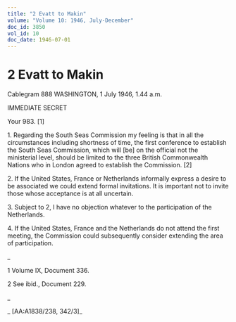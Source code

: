 ```yaml
---
title: "2 Evatt to Makin"
volume: "Volume 10: 1946, July-December"
doc_id: 3850
vol_id: 10
doc_date: 1946-07-01
---
```


# 2 Evatt to Makin

Cablegram 888 WASHINGTON, 1 July 1946, 1.44 a.m.

IMMEDIATE SECRET

Your 983. [1]

1\. Regarding the South Seas Commission my feeling is that in all the circumstances including shortness of time, the first conference to establish the South Seas Commission, which will [be] on the official not the ministerial level, should be limited to the three British Commonwealth Nations who in London agreed to establish the Commission. [2]

2\. If the United States, France or Netherlands informally express a desire to be associated we could extend formal invitations. It is important not to invite those whose acceptance is at all uncertain.

3\. Subject to 2, I have no objection whatever to the participation of the Netherlands.

4\. If the United States, France and the Netherlands do not attend the first meeting, the Commission could subsequently consider extending the area of participation.

_

1 Volume IX, Document 336.

2 See ibid., Document 229.

_

_ [AA:A1838/238, 342/3]_
